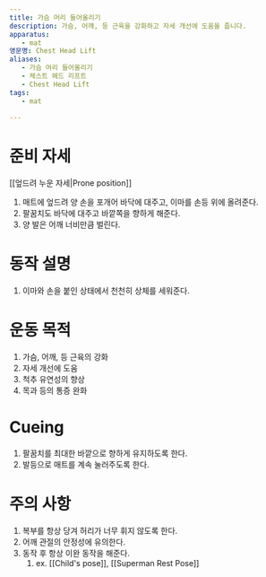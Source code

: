```yaml
---
title: 가슴 머리 들어올리기
description: 가슴, 어깨, 등 근육을 강화하고 자세 개선에 도움을 줍니다.
apparatus:
   - mat
영문명: Chest Head Lift
aliases:
   - 가슴 머리 들어올리기
   - 체스트 헤드 리프트
   - Chest Head Lift
tags:
   - mat
   
---
```


# 준비 자세

[[엎드려 누운 자세|Prone position]]

1. 매트에 엎드려 양 손을 포개어 바닥에 대주고, 이마를 손등 위에 올려준다.
2. 팔꿈치도 바닥에 대주고 바깥쪽을 향하게 해준다.
3. 양 발은 어깨 너비만큼 벌린다.

# 동작 설명

1. 이마와 손을 붙인 상태에서 천천히 상체를 세워준다.

# 운동 목적

1. 가슴, 어깨, 등 근육의 강화
2. 자세 개선에 도움
3. 척추 유연성의 향상
4. 목과 등의 통증 완화

# Cueing

1. 팔꿈치를 최대한 바깥으로 향하게 유지하도록 한다.
2. 발등으로 매트를 계속 눌러주도록 한다.

# 주의 사항

1. 복부를 항상 당겨 허리가 너무 휘지 않도록 한다.
2. 어깨 관절의 안정성에 유의한다.
3. 동작 후 항상 이완 동작을 해준다.
   1. ex. [[Child's pose]], [[Superman Rest Pose]]
